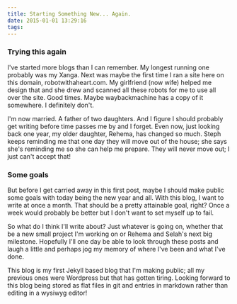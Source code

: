 ```yaml
---
title: Starting Something New... Again.
date: 2015-01-01 13:29:16
tags:
---
```

### Trying this again
I've started more blogs than I can remember. My longest running one probably was my Xanga. Next was maybe the first time I ran a site here on this domain, robotwithaheart.com. My girlfriend (now wife) helped me design that and she drew and scanned all these robots for me to use all over the site. Good times. Maybe waybackmachine has a copy of it somewhere. I definitely don't.

I'm now married. A father of two daughters. And I figure I should probably get writing before time passes me by and I forget. Even now, just looking back one year, my older daughter, Rehema, has changed so much. Steph keeps reminding me that one day they will move out of the house; she says she's reminding me so she can help me prepare. They will never move out; I just can't accept that! 

### Some goals
But before I get carried away in this first post, maybe I should make public some goals with today being the new year and all. With this blog, I want to write at once a month. That should be a pretty attainable goal, right? Once a week would probably be better but I don't want to set myself up to fail.

So what do I think I'll write about? Just whatever is going on, whether that be a new small project I'm working on or Rehema and Selah's next big milestone. Hopefully I'll one day be able to look through these posts and laugh a little and perhaps jog my memory of where I've been and what I've done. 

This blog is my first Jekyll based blog that I'm making public; all my previous ones were Wordpress but that has gotten tiring. Looking forward to this blog being stored as flat files in git and entries in markdown rather than editing in a wysiwyg editor!

